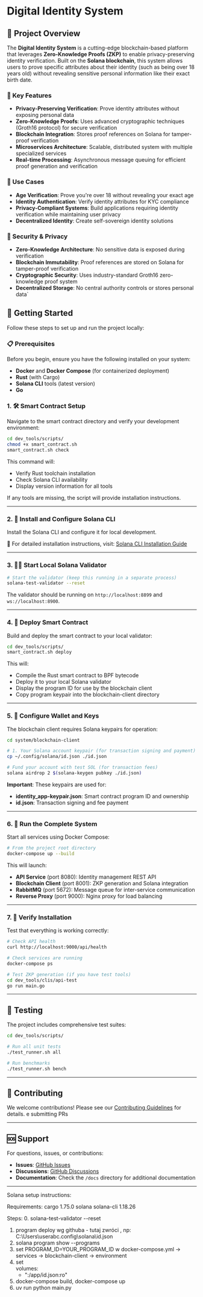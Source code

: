 # Digital Identity System

## 🎯 Project Overview

The **Digital Identity System** is a cutting-edge blockchain-based platform that leverages **Zero-Knowledge Proofs (ZKP)** to enable privacy-preserving identity verification. Built on the **Solana blockchain**, this system allows users to prove specific attributes about their identity (such as being over 18 years old) without revealing sensitive personal information like their exact birth date.

### 🌟 Key Features

- **Privacy-Preserving Verification**: Prove identity attributes without exposing personal data
- **Zero-Knowledge Proofs**: Uses advanced cryptographic techniques (Groth16 protocol) for secure verification
- **Blockchain Integration**: Stores proof references on Solana for tamper-proof verification
- **Microservices Architecture**: Scalable, distributed system with multiple specialized services
- **Real-time Processing**: Asynchronous message queuing for efficient proof generation and verification

### 🎯 Use Cases

- **Age Verification**: Prove you're over 18 without revealing your exact age
- **Identity Authentication**: Verify identity attributes for KYC compliance
- **Privacy-Compliant Systems**: Build applications requiring identity verification while maintaining user privacy
- **Decentralized Identity**: Create self-sovereign identity solutions

### 🔐 Security & Privacy

- **Zero-Knowledge Architecture**: No sensitive data is exposed during verification
- **Blockchain Immutability**: Proof references are stored on Solana for tamper-proof verification
- **Cryptographic Security**: Uses industry-standard Groth16 zero-knowledge proof system
- **Decentralized Storage**: No central authority controls or stores personal data`

## 🚀 Getting Started

Follow these steps to set up and run the project locally:

### 📋 Prerequisites

Before you begin, ensure you have the following installed on your system:

- **Docker** and **Docker Compose** (for containerized deployment)
- **Rust** (with Cargo)
- **Solana CLI** tools (latest version)
- **Go** 

### 1. 🛠️ Smart Contract Setup

Navigate to the smart contract directory and verify your development environment:

```bash
cd dev_tools/scripts/
chmod +x smart_contract.sh
smart_contract.sh check
```

This command will:
- Verify Rust toolchain installation
- Check Solana CLI availability
- Display version information for all tools

If any tools are missing, the script will provide installation instructions.

---

### 2. 🔗 Install and Configure Solana CLI

Install the Solana CLI and configure it for local development.

📖 For detailed installation instructions, visit: [Solana CLI Installation Guide](https://solana.com/docs/intro/installation#solana-cli-basics)

---

### 3. 🏃‍♂️ Start Local Solana Validator

```bash
# Start the validator (keep this running in a separate process)
solana-test-validator --reset
```

The validator should be running on `http://localhost:8899` and `ws://localhost:8900`.

---

### 4. 🚀 Deploy Smart Contract

Build and deploy the smart contract to your local validator:

```bash
cd dev_tools/scripts/
smart_contract.sh deploy
```

This will:
- Compile the Rust smart contract to BPF bytecode
- Deploy it to your local Solana validator
- Display the program ID for use by the blockchain client
- Copy program keypair into the blockchain-client directory

---

### 5. 🔑 Configure Wallet and Keys

The blockchain client requires Solana keypairs for operation:

```bash
cd system/blockchain-client

# 1. Your Solana account keypair (for transaction signing and payment)
cp ~/.config/solana/id.json ./id.json

# Fund your account with test SOL (for transaction fees)
solana airdrop 2 $(solana-keygen pubkey ./id.json)
```

**Important**: These keypairs are used for:
- **identity_app-keypair.json**: Smart contract program ID and ownership
- **id.json**: Transaction signing and fee payment

---

### 6. 🐳 Run the Complete System

Start all services using Docker Compose:

```bash
# From the project root directory
docker-compose up --build
```

This will launch:
- **API Service** (port 8080): Identity management REST API
- **Blockchain Client** (port 8001): ZKP generation and Solana integration
- **RabbitMQ** (port 5672): Message queue for inter-service communication
- **Reverse Proxy** (port 9000): Nginx proxy for load balancing

---

### 7. 🧪 Verify Installation

Test that everything is working correctly:

```bash
# Check API health
curl http://localhost:9000/api/health

# Check services are running
docker-compose ps

# Test ZKP generation (if you have test tools)
cd dev_tools/clis/api-test
go run main.go
```
---

## 🧪 Testing

The project includes comprehensive test suites:

```bash
cd dev_tools/scripts/

# Run all unit tests
./test_runner.sh all

# Run benchmarks
./test_runner.sh bench
```
---

## 🤝 Contributing

We welcome contributions! Please see our [Contributing Guidelines](CONTRIBUTING.md) for details.
e submitting PRs

---

## 🆘 Support

For questions, issues, or contributions:

- **Issues**: [GitHub Issues](https://github.com/bsc-digital-identity/digital-identity-system/issues)
- **Discussions**: [GitHub Discussions](https://github.com/bsc-digital-identity/digital-identity-system/discussions)
- **Documentation**: Check the `/docs` directory for additional documentation

---
Solana setup instructions:

Requirements:
cargo 1.75.0
solana solana-cli 1.18.26

Steps:
0. solana-test-validator --reset
1. program deploy wg githuba - tutaj zwróci <KEYPAIR PATH>, np: C:\Users\userabc\.config\solana\id.json
2. solana program show --programs
3. set PROGRAM_ID=YOUR_PROGRAM_ID w docker-compose.yml -> services -> blockchain-client -> environment
4. set     
   volumes:
    - "<KEYPAIR PATH>:/app/id.json:ro"
4. docker-compose build, docker-compose up
5. uv run python main.py

